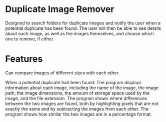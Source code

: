 # Duplicate Image Remover
Designed to search folders for duplicate images and notify the user when a potential duplicate has been found. 
The user will then be able to see details about each image, as well as the images themselves, and choose which 
one to remove, if either.

# Features
Can compare images of different sizes with each other.

When a potential duplicate had been found:
  The program displays information about each image, including the name of the image, the image path, the image
dimensions, the amount of storage space used by the image, and the file extension.
  The program shows where differences between the two images are found, both by highlighting pixels that are not
exactly the same and by subtracting the images from each other.
  The program shows how similar the two images are in a percentage format.
